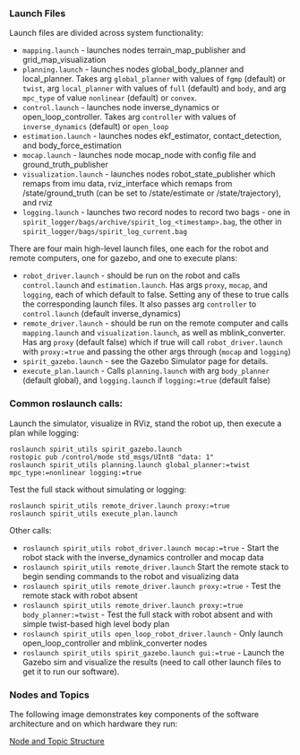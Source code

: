 ### Launch Files
Launch files are divided across system functionality:
- `mapping.launch` - launches nodes terrain_map_publisher and grid_map_visualization
- `planning.launch` - launches nodes global_body_planner and local_planner. Takes arg `global_planner` with values of `fgmp` (default) or `twist`, arg `local_planner` with values of `full` (default) and `body`, and arg `mpc_type` of value `nonlinear` (default) or `convex`.
- `control.launch` - launches node inverse_dynamics or open_loop_controller. Takes arg `controller` with values of `inverse_dynamics` (default) or `open_loop`
- `estimation.launch` - launches nodes ekf_estimator, contact_detection, and body_force_estimation
- `mocap.launch` - launches node mocap_node with config file and ground_truth_publisher
- `visualization.launch` - launches nodes robot_state_publisher which remaps from imu data, rviz_interface which remaps from /state/ground_truth (can be set to /state/estimate or /state/trajectory), and rviz
- `logging.launch` - launches two record nodes to record two bags - one in `spirit_logger/bags/archive/spirit_log_<timestamp>.bag`, the other in `spirit_logger/bags/spirit_log_current.bag`

There are four main high-level launch files, one each for the robot and remote computers, one for gazebo, and one to execute plans:
- `robot_driver.launch` - should be run on the robot and calls `control.launch` and `estimation.launch`. Has args `proxy`, `mocap`, and `logging`, each of which default to false. Setting any of these to true calls the corresponding launch files. It also passes arg `controller` to `control.launch` (default inverse_dynamics)
- `remote_driver.launch` - should be run on the remote computer and calls `mapping.launch` and `visualization.launch`, as well as mblink_converter. Has arg `proxy` (default false) which if true will call `robot_driver.launch` with `proxy:=true` and passing the other args through (`mocap` and `logging`)
- `spirit_gazebo.launch` - see the Gazebo Simulator page for details.
- `execute_plan.launch` - Calls `planning.launch` with arg `body_planner` (default global), and `logging.launch` if `logging:=true` (default false)

### Common roslaunch calls:
Launch the simulator, visualize in RViz, stand the robot up, then execute a plan while logging:
```
roslaunch spirit_utils spirit_gazebo.launch
rostopic pub /control/mode std_msgs/UInt8 "data: 1"
roslaunch spirit_utils planning.launch global_planner:=twist mpc_type:=nonlinear logging:=true
```
Test the full stack without simulating or logging:
```
roslaunch spirit_utils remote_driver.launch proxy:=true
roslaunch spirit_utils execute_plan.launch
```
Other calls:
- `roslaunch spirit_utils robot_driver.launch mocap:=true` - Start the robot stack with the inverse_dynamics controller and mocap data
- `roslaunch spirit_utils remote_driver.launch` Start the remote stack to begin sending commands to the robot and visualizing data
- `roslaunch spirit_utils remote_driver.launch proxy:=true` - Test the remote stack with robot absent
- `roslaunch spirit_utils remote_driver.launch proxy:=true body_planner:=twist` - Test the full stack with robot absent and with simple twist-based high level body plan
- `roslaunch spirit_utils open_loop_robot_driver.launch` - Only launch open_loop_controller and mblink_converter nodes
- `roslaunch spirit_utils spirit_gazebo.launch gui:=true` - Launch the Gazebo sim and visualize the results (need to call other launch files to get it to run our software).

### Nodes and Topics

The following image demonstrates key components of the software architecture and on which hardware they run:

[Node and Topic Structure](https://cmu.app.box.com/file/861382302310)